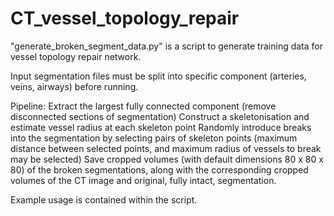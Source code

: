 # CT_vessel_topology_repair

"generate_broken_segment_data.py" is a script to generate training data for vessel topology repair network.

Input segmentation files must be split into specific component (arteries, veins, airways) before running.

Pipeline:
Extract the largest fully connected component (remove disconnected sections of segmentation)
Construct a skeletonisation and estimate vessel radius at each skeleton point
Randomly introduce breaks into the segmentation by selecting pairs of skeleton points (maximum distance between selected points, and maximum radius of vessels to break may be selected)
Save cropped volumes (with default dimensions 80 x 80 x 80) of the broken segmentations, along with the corresponding cropped volumes of the CT image and original, fully intact, segmentation.

Example usage is contained within the script.

